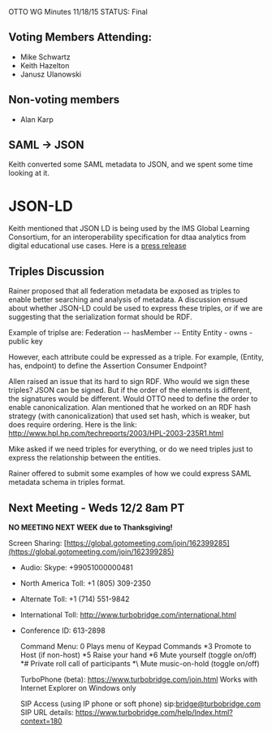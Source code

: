 OTTO WG Minutes 11/18/15
STATUS: Final

## Voting Members Attending:
 - Mike Schwartz
 - Keith Hazelton
 - Janusz Ulanowski

## Non-voting members
 - Alan Karp
 
## SAML -> JSON

Keith converted some SAML metadata to JSON, and we spent some time looking at it. 

# JSON-LD

Keith mentioned that JSON LD is being used by the IMS Global Learning Consortium, 
for an interoperability specification for dtaa analytics from digital educational use
cases. Here is a [press release](https://www.imsglobal.org/pressreleases/pr150506.html)

## Triples Discussion

Rainer proposed that all federation metadata be exposed as triples to enable better searching and 
analysis of metadata. A discussion ensued about whether JSON-LD could be used to express these
triples, or if we are suggesting that the serialization format should be RDF. 

Example of triplse are: 
Federation -- hasMember -- Entity 
Entity - owns - public key

However, each attribute could be expressed as a triple.  For example, 
(Entity, has, endpoint) to define the Assertion Consumer Endpoint? 

Allen raised an issue that its hard to sign RDF. Who would we sign these triples? JSON can be signed. 
But if the order of the elements is different, the signatures would be different. Would OTTO need
to define the order to enable canonicalization. Alan mentioned that he worked on an RDF hash strategy 
(with canonicalization) that used set hash, which is weaker, but does require ordering. Here is the link:
  http://www.hpl.hp.com/techreports/2003/HPL-2003-235R1.html

Mike asked if we need triples for everything, or do we need triples just to express the relationship 
between the entities.

Rainer offered to submit some examples of how we could express SAML metadata schema in triples format.

## Next Meeting - Weds 12/2 8am PT

**NO MEETING NEXT WEEK due to Thanksgiving!**

Screen Sharing: [https://global.gotomeeting.com/join/162399285](https://global.gotomeeting.com/join/162399285)

 - Audio: Skype: +99051000000481
 - North America Toll: +1 (805) 309-2350
 - Alternate Toll: +1 (714) 551-9842
 - International Toll: http://www.turbobridge.com/international.html

 - Conference ID: 613-2898

    Command Menu: 0 Plays menu of Keypad Commands *3 Promote to Host (if non-host) *5 Raise your hand 
    *6 Mute yourself (toggle on/off) *# Private roll call of participants *\ Mute music-on-hold (toggle on/off)

    TurboPhone (beta): https://www.turbobridge.com/join.html Works with Internet Explorer on Windows only

    SIP Access (using IP phone or soft phone) sip:bridge@turbobridge.com
    SIP URL details: https://www.turbobridge.com/help/Index.html?context=180

